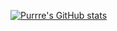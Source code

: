 [![Purrre's GitHub stats](https://github-readme-stats.vercel.app/api?username=Purrre)](https://github.com/anuraghazra/github-readme-stats)
